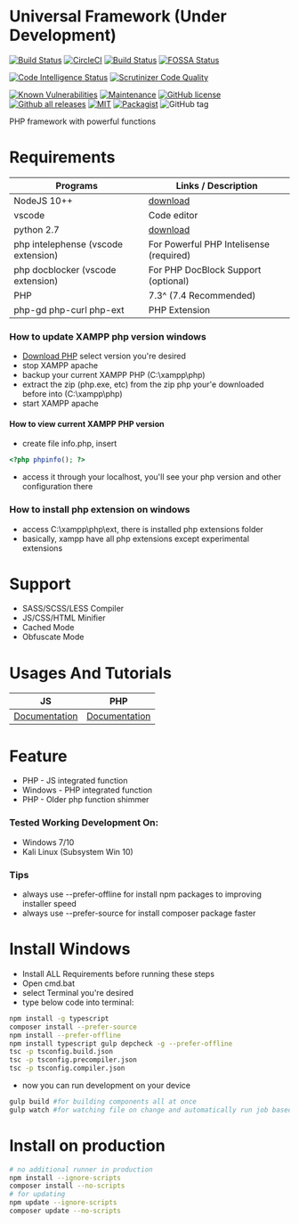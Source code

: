 # Universal Framework (Under Development)

[![Build Status](https://travis-ci.org/dimaslanjaka/universal-framework.png?branch=master)](https://travis-ci.org/dimaslanjaka/universal-framework)
[![CircleCI](https://circleci.com/gh/dimaslanjaka/universal-framework.svg?style=shield)](https://circleci.com/gh/dimaslanjaka/universal-framework)
[![Build Status](https://scrutinizer-ci.com/g/dimaslanjaka/universal-framework/badges/build.png?b=master)](https://scrutinizer-ci.com/g/dimaslanjaka/universal-framework/build-status/master)
[![FOSSA Status](https://app.fossa.com/api/projects/git%2Bgithub.com%2Fdimaslanjaka%2Funiversal-framework.svg?type=shield)](https://app.fossa.com/projects/git%2Bgithub.com%2Fdimaslanjaka%2Funiversal-framework?ref=badge_shield)

[![Code Intelligence Status](https://scrutinizer-ci.com/g/dimaslanjaka/universal-framework/badges/code-intelligence.svg?b=master)](https://scrutinizer-ci.com/code-intelligence)
[![Scrutinizer Code Quality](https://scrutinizer-ci.com/g/dimaslanjaka/universal-framework/badges/quality-score.png?b=master)](https://scrutinizer-ci.com/g/dimaslanjaka/universal-framework/?branch=master)

[![Known Vulnerabilities](https://snyk.io/test/github/dimaslanjaka/universal-framework/badge.svg)](https://snyk.io/test/github/dimaslanjaka/universal-framework)
[![Maintenance](https://img.shields.io/badge/Maintained%3F-yes-green.svg)](https://GitHub.com/dimaslanjaka/universal-framework/graphs/commit-activity)
[![GitHub license](https://img.shields.io/github/release/dimaslanjaka/universal-framework.svg)](https://GitHub.com/dimaslanjaka/universal-framework/releases/) [![Github all releases](https://img.shields.io/github/downloads/dimaslanjaka/universal-framework/total.svg)](https://GitHub.com/dimaslanjaka/universal-framework/releases/)
[![MIT](https://img.shields.io/github/license/dimaslanjaka/universal-framework?color=%23435df6&logo=PHPJS&logoColor=%23543et5)](https://GitHub.com/dimaslanjaka/universal-framework)
[![Packagist](https://img.shields.io/packagist/dt/dimaslanjaka/universal-framework.svg)](https://packagist.org/packages/dimaslanjaka/universal-framework)
![GitHub tag](https://img.shields.io/github/tag/dimaslanjaka/universal-framework.svg)

PHP framework with powerful functions

# Requirements

| Programs                            | Links / Description                                               |
| ----------------------------------- | ----------------------------------------------------------------- |
| NodeJS 10++                         | [download](https://nodejs.org/en/blog/release/v10.16.0/)          |
| vscode                              | Code editor                                                       |
| python 2.7                          | [download](https://www.python.org/downloads/release/python-2718/) |
| php intelephense (vscode extension) | For Powerful PHP Intelisense (required)                           |
| php docblocker (vscode extension)   | For PHP DocBlock Support (optional)                               |
| PHP                                 | 7.3^ (7.4 Recommended)                                            |
| php-gd php-curl php-ext             | PHP Extension                                                     |

### How to update XAMPP php version windows

-   [Download PHP](https://windows.php.net/download/) select version you're desired
-   stop XAMPP apache
-   backup your current XAMPP PHP (C:\xampp\php)
-   extract the zip (php.exe, etc) from the zip php your'e downloaded before into (C:\xampp\php)
-   start XAMPP apache

#### How to view current XAMPP PHP version

-   create file info.php, insert

```php
<?php phpinfo(); ?>
```

-   access it through your localhost, you'll see your php version and other configuration there

### How to install php extension on windows

-   access C:\xampp\php\ext, there is installed php extensions folder
-   basically, xampp have all php extensions except experimental extensions

# Support

-   SASS/SCSS/LESS Compiler
-   JS/CSS/HTML Minifier
-   Cached Mode
-   Obfuscate Mode

# Usages And Tutorials

| JS                                                                     |                                   PHP                                   |
| ---------------------------------------------------------------------- | :---------------------------------------------------------------------: |
| [Documentation](https://dimaslanjaka.github.io/universal-framework/js) | [Documentation](https://dimaslanjaka.github.io/universal-framework/php) |

# Feature

-   PHP - JS integrated function
-   Windows - PHP integrated function
-   PHP - Older php function shimmer

### Tested Working Development On:

-   Windows 7/10
-   Kali Linux (Subsystem Win 10)

### Tips

-   always use --prefer-offline for install npm packages to improving installer speed
-   always use --prefer-source for install composer package faster

# Install Windows

-   Install ALL Requirements before running these steps
-   Open cmd.bat
-   select Terminal you're desired
-   type below code into terminal:

```sh
npm install -g typescript
composer install --prefer-source
npm install --prefer-offline
npm install typescript gulp depcheck -g --prefer-offline
tsc -p tsconfig.build.json
tsc -p tsconfig.precompiler.json
tsc -p tsconfig.compiler.json
```

-   now you can run development on your device

```sh
gulp build #for building components all at once
gulp watch #for watching file on change and automatically run job based on changed files
```

# Install on production

```sh
# no additional runner in production
npm install --ignore-scripts
composer install --no-scripts
# for updating
npm update --ignore-scripts
composer update --no-scripts
```
